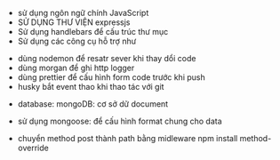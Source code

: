 - sử dụng ngôn ngữ chính JavaScript
- SỬ DỤNG THƯ VIỆN expressjs
- Sử dụng handlebars để cấu trúc thư mục
- Sử dụng các công cụ hỗ trợ như
+ dùng nodemon để resatr sever khi thay dổi code
+ dùng morgan để ghi http logger
+ dùng prettier để cấu hình form code trước khi push
+ husky bắt event thao khi thao tác với git
- database: mongoDB: cơ sở dữ document
+ sử dụng mongoose: để cấu hình format chung cho data
- chuyển method post thành path bằng midleware
npm install method-override